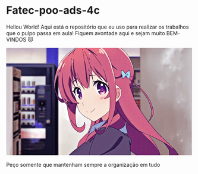 # Fatec-poo-ads-4c
Hellou World!
Aqui está o repositório que eu uso para realizar os trabalhos que o pulpo passa em aula!
Fiquem avontade aqui e sejam muito BEM-VINDOS  😻

![](hellou.gif)

Peço somente que mantenham sempre a organização em tudo 
